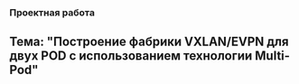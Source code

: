 ### Проектная работа
## Тема: "Построение фабрики VXLAN/EVPN для двух POD с использованием технологии Multi-Pod"

